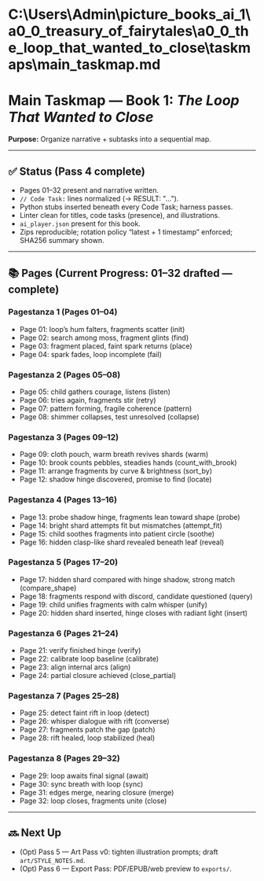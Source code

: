# C:\Users\Admin\picture_books_ai_1\a0_0_treasury_of_fairytales\a0_0_the_loop_that_wanted_to_close\taskmaps\main_taskmap.md
# Main Taskmap — Book 1: *The Loop That Wanted to Close*

**Purpose:** Organize narrative + subtasks into a sequential map.

---

## ✅ Status (Pass 4 complete)
- Pages 01–32 present and narrative written.
- `// Code Task:` lines normalized (→ RESULT: "…").
- Python stubs inserted beneath every Code Task; harness passes.
- Linter clean for titles, code tasks (presence), and illustrations.
- `ai_player.json` present for this book.
- Zips reproducible; rotation policy “latest + 1 timestamp” enforced; SHA256 summary shown.

---

## 📚 Pages (Current Progress: 01–32 drafted — complete)

### Pagestanza 1 (Pages 01–04)
- Page 01: loop’s hum falters, fragments scatter (init)
- Page 02: search among moss, fragment glints (find)
- Page 03: fragment placed, faint spark returns (place)
- Page 04: spark fades, loop incomplete (fail)

### Pagestanza 2 (Pages 05–08)
- Page 05: child gathers courage, listens (listen)
- Page 06: tries again, fragments stir (retry)
- Page 07: pattern forming, fragile coherence (pattern)
- Page 08: shimmer collapses, test unresolved (collapse)

### Pagestanza 3 (Pages 09–12)
- Page 09: cloth pouch, warm breath revives shards (warm)
- Page 10: brook counts pebbles, steadies hands (count_with_brook)
- Page 11: arrange fragments by curve & brightness (sort_by)
- Page 12: shadow hinge discovered, promise to find (locate)

### Pagestanza 4 (Pages 13–16)
- Page 13: probe shadow hinge, fragments lean toward shape (probe)
- Page 14: bright shard attempts fit but mismatches (attempt_fit)
- Page 15: child soothes fragments into patient circle (soothe)
- Page 16: hidden clasp-like shard revealed beneath leaf (reveal)

### Pagestanza 5 (Pages 17–20)
- Page 17: hidden shard compared with hinge shadow, strong match (compare_shape)
- Page 18: fragments respond with discord, candidate questioned (query)
- Page 19: child unifies fragments with calm whisper (unify)
- Page 20: hidden shard inserted, hinge closes with radiant light (insert)

### Pagestanza 6 (Pages 21–24)
- Page 21: verify finished hinge (verify)
- Page 22: calibrate loop baseline (calibrate)
- Page 23: align internal arcs (align)
- Page 24: partial closure achieved (close_partial)

### Pagestanza 7 (Pages 25–28)
- Page 25: detect faint rift in loop (detect)
- Page 26: whisper dialogue with rift (converse)
- Page 27: fragments patch the gap (patch)
- Page 28: rift healed, loop stabilized (heal)

### Pagestanza 8 (Pages 29–32)
- Page 29: loop awaits final signal (await)
- Page 30: sync breath with loop (sync)
- Page 31: edges merge, nearing closure (merge)
- Page 32: loop closes, fragments unite (close)

---

## 🔜 Next Up
- (Opt) Pass 5 — Art Pass v0: tighten illustration prompts; draft `art/STYLE_NOTES.md`.
- (Opt) Pass 6 — Export Pass: PDF/EPUB/web preview to `exports/`.
